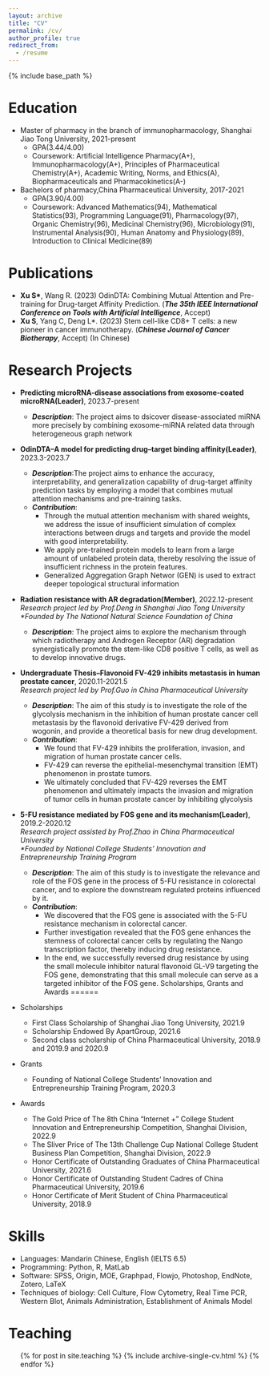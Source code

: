 ```yaml
---
layout: archive
title: "CV"
permalink: /cv/
author_profile: true
redirect_from:
  - /resume
---
```


{% include base_path %}

Education
======
* Master of pharmacy in the branch of immunopharmacology, Shanghai Jiao Tong University, 2021-present
  * GPA(3.44/4.00)
  * Coursework: Artificial Intelligence Pharmacy(A+), Immunopharmacology(A+), Principles of Pharmaceutical Chemistry(A+), Academic Writing, Norms, and   Ethics(A), Biopharmaceuticals and Pharmacokinetics(A-)
* Bachelors of pharmacy,China Pharmaceutical University, 2017-2021
  * GPA(3.90/4.00)
  * Coursework: Advanced Mathematics(94), Mathematical Statistics(93), Programming Language(91), Pharmacology(97), Organic Chemistry(96), Medicinal Chemistry(96), Microbiology(91), Instrumental Analysis(90), Human Anatomy and Physiology(89), Introduction to Clinical Medicine(89)
  
Publications
======
* __Xu S*__, Wang R. (2023) OdinDTA: Combining Mutual Attention and Pre-training for Drug-target Affinity Prediction. (_**The 35th IEEE International Conference on Tools with Artificial Intelligence**_, Accept)
* __Xu S__, Yang C, Deng L*. (2023) Stem cell-like CD8+ T cells: a new pioneer in cancer immunotherapy. (_**Chinese Journal of Cancer Biotherapy**_, Accept) (In Chinese)
    
Research Projects
======
* __Predicting microRNA-disease associations from exosome-coated microRNA(Leader)__, 2023.7-present
  * _**Description**_: The project aims to dsicover disease-associated miRNA more precisely by combining exosome-miRNA related data through heterogeneous graph network

* __OdinDTA–A model for predicting drug–target binding affinity(Leader)__, 2023.3-2023.7
  * _**Description**_:The project aims to enhance the accuracy, interpretability, and generalization capability of drug-target affinity prediction tasks by employing a model that combines mutual attention mechanisms and pre-training tasks.
  * _**Contribution**_:
    * Through the mutual attention mechanism with shared weights, we address the issue of insufficient simulation of complex interactions between drugs and targets and provide the model with good interpretability.
    * We apply pre-trained protein models to learn from a large amount of unlabeled protein data, thereby resolving the issue of insufficient richness in the protein features.
    * Generalized Aggregation Graph Networ (GEN) is used to extract deeper topological structural information
  
* __Radiation resistance with AR degradation(Member)__, 2022.12-present\
_Research project led by Prof.Deng in Shanghai Jiao Tong University_\
_*Founded by The National Natural Science Foundation of China_
  * _**Description**_: The project aims to explore the mechanism through which radiotherapy and Androgen Receptor (AR) degradation synergistically promote the stem-like CD8 positive T cells, as well as to develop innovative drugs.
   
* __Undergraduate Thesis–Flavonoid FV-429 inhibits metastasis in human prostate cancer__, 2020.11-2021.5\
_Research project led by Prof.Guo in China Pharmaceutical University_
  * _**Description**_: The aim of this study is to investigate the role of the glycolysis mechanism in the inhibition of human prostate cancer cell metastasis by the flavonoid derivative FV-429 derived from wogonin, and provide a theoretical basis for new drug development.
  * _**Contribution**_:
    * We found that FV-429 inhibits the proliferation, invasion, and migration of human prostate cancer cells.
    * FV-429 can reverse the epithelial-mesenchymal transition (EMT) phenomenon in prostate tumors.
    * We ultimately concluded that FV-429 reverses the EMT phenomenon and ultimately impacts the invasion and migration of tumor cells in human prostate cancer by inhibiting glycolysis
    
  
* __5-FU resistance mediated by FOS gene and its mechanism(Leader)__, 2019.2-2020.12\
_Research project assisted by Prof.Zhao in China Pharmaceutical University_\
_*Founded by National College Students’ Innovation and Entrepreneurship Training Program_
  * _**Description**_: The aim of this study is to investigate the relevance and role of the FOS gene in the process of 5-FU resistance in colorectal cancer, and to explore the downstream regulated proteins influenced by it.
  * _**Contribution**_:
    * We discovered that the FOS gene is associated with the 5-FU resistance mechanism in colorectal cancer.
    * Further investigation revealed that the FOS gene enhances the stemness of colorectal cancer cells by regulating the Nango transcription factor, thereby inducing drug resistance.
    * In the end, we successfully reversed drug resistance by using the small molecule inhibitor natural flavonoid GL-V9 targeting the FOS gene, demonstrating that this small molecule can serve as a targeted inhibitor of the FOS gene.
Scholarships, Grants and Awards
======
* Scholarships
  * First Class Scholarship of Shanghai Jiao Tong University, 2021.9
  * Scholarship Endowed By ApartGroup, 2021.6
  * Second class scholarship of China Pharmaceutical University, 2018.9 and 2019.9 and 2020.9
* Grants
  * Founding of National College Students’ Innovation and Entrepreneurship Training Program, 2020.3
* Awards
  * The Gold Price of The 8th China “Internet +” College Student Innovation and Entrepreneurship Competition,
Shanghai Division, 2022.9
  * The Sliver Price of The 13th Challenge Cup National College Student Business Plan Competition, Shanghai
Division, 2022.9
  * Honor Certificate of Outstanding Graduates of China Pharmaceutical University, 2021.6
  * Honor Certificate of Outstanding Student Cadres of China Pharmaceutical University, 2019.6
  * Honor Certificate of Merit Student of China Pharmaceutical University, 2018.9

Skills
======
* Languages: Mandarin Chinese, English (IELTS 6.5)
* Programming: Python, R, MatLab
* Software: SPSS, Origin, MOE, Graphpad, Flowjo, Photoshop, EndNote, Zotero, LaTeX
* Techniques of biology: Cell Culture, Flow Cytometry, Real Time PCR, Western Blot, Animals Administration, Establishment of Animals Model
   
Teaching
======
  <ul>{% for post in site.teaching %}
    {% include archive-single-cv.html %}
  {% endfor %}</ul>
  
 
